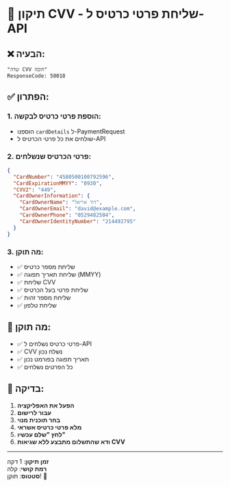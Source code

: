 # 🔧 תיקון CVV - שליחת פרטי כרטיס ל-API

## ❌ הבעיה:
```
"שדה CVV חובה"
ResponseCode: 50018
```

## ✅ הפתרון:

### 1. **הוספת פרטי כרטיס לבקשה:**
- הוספנו `cardDetails` ל-PaymentRequest
- שולחים את כל פרטי הכרטיס ל-API

### 2. **פרטי הכרטיס שנשלחים:**
```json
{
  "CardNumber": "4580500100792596",
  "CardExpirationMMYY": "0930",
  "CVV2": "449",
  "CardOwnerInformation": {
    "CardOwnerName": "דוד אריאל",
    "CardOwnerEmail": "david@example.com",
    "CardOwnerPhone": "0529482504",
    "CardOwnerIdentityNumber": "214492795"
  }
}
```

### 3. **מה תוקן:**
- ✅ שליחת מספר כרטיס
- ✅ שליחת תאריך תפוגה (MMYY)
- ✅ שליחת CVV
- ✅ שליחת פרטי בעל הכרטיס
- ✅ שליחת מספר זהות
- ✅ שליחת טלפון

## 🎯 מה תוקן:

- ✅ פרטי כרטיס נשלחים ל-API
- ✅ CVV נשלח נכון
- ✅ תאריך תפוגה בפורמט נכון
- ✅ כל הפרטים נשלחים

## 📱 בדיקה:

1. **הפעל את האפליקציה**
2. **עבור לרישום**
3. **בחר תוכנית מנוי**
4. **מלא פרטי כרטיס אשראי**
5. **לחץ "שלם עכשיו"**
6. **ודא שהתשלום מתבצע ללא שגיאות CVV**

---

**זמן תיקון**: 1 דקה  
**רמת קושי**: קלה  
**סטטוס**: תוקן! 🚀
